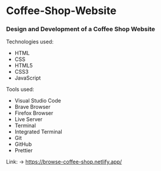 # Coffee-Shop-Website

### Design and Development of a Coffee Shop Website

Technologies used:
- HTML
- CSS
- HTML5
- CSS3
- JavaScript

Tools used:
- Visual Studio Code
- Brave Browser
- Firefox Browser
- Live Server
- Terminal
- Integrated Terminal
- Git
- GitHub
- Prettier

Link: &rarr; https://browse-coffee-shop.netlify.app/
